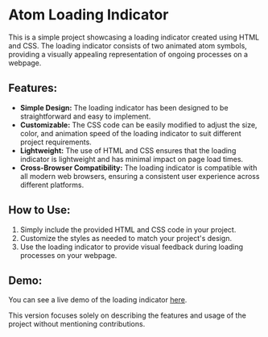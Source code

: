 # Atom Loading Indicator

This is a simple project showcasing a loading indicator created using HTML and CSS. The loading indicator consists of two animated atom symbols, providing a visually appealing representation of ongoing processes on a webpage.

## Features:

- **Simple Design:** The loading indicator has been designed to be straightforward and easy to implement.
- **Customizable:** The CSS code can be easily modified to adjust the size, color, and animation speed of the loading indicator to suit different project requirements.
- **Lightweight:** The use of HTML and CSS ensures that the loading indicator is lightweight and has minimal impact on page load times.
- **Cross-Browser Compatibility:** The loading indicator is compatible with all modern web browsers, ensuring a consistent user experience across different platforms.

## How to Use:

1. Simply include the provided HTML and CSS code in your project.
2. Customize the styles as needed to match your project's design.
3. Use the loading indicator to provide visual feedback during loading processes on your webpage.

## Demo:

You can see a live demo of the loading indicator [here](#).


This version focuses solely on describing the features and usage of the project without mentioning contributions.
